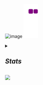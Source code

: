 ![image](https://user-images.githubusercontent.com/88976526/156935921-e02f5c2c-95d2-4746-9018-926d49dcf77b.png)
![snake gif](https://github.com/Shamvv/Shamvv/blob/output/github-contribution-grid-snake.gif)
<details>
 <summary><i><b><h2>Stats</h2></b></i></summary>

 ![](https://github-profile-summary-cards.vercel.app/api/cards/profile-details?username=shamvv&theme=monokai)
 
![Github stats](https://github-readme-stats.vercel.app/api?username=shamvv&show_icons=true&theme=monokai&custom_title=Stats&border_radius=10&hide_border=true)[![Top Langs](https://github-readme-stats.vercel.app/api/top-langs/?username=shamvv&layout=compact&theme=monokai&border_radius=10&card_width=440&hide_border=true)](https://github.com/shamvv/github-readme-stats)[![GitHub Streak](https://github-readme-streak-stats.herokuapp.com?user=shamvv&theme=dracula&date_format=M%20j%5B%2C%20Y%5D&background=0F0C0BE6)](https://git.io/streak-stats)

![](https://komarev.com/ghpvc/?username=Shamvv&color=lightgrey&style=plastic)

<h3 align="left">I'm good at/ have explored:</h3>
<p align="left"> </a> <a href="https://www.python.org" target="_blank" rel="noreferrer"> <img src="https://raw.githubusercontent.com/devicons/devicon/master/icons/python/python-original.svg" alt="python" width="40" height="40"/> </a> <a href="https://www.mysql.com/" target="_blank" rel="noreferrer"> <img src="https://raw.githubusercontent.com/devicons/devicon/master/icons/mysql/mysql-original-wordmark.svg" alt="mysql" width="40" height="40"/> <a href="https://www.arduino.cc/" target="_blank" rel="noreferrer"> <img src="https://cdn.worldvectorlogo.com/logos/arduino-1.svg" alt="arduino" width="40" height="40"/> </a> <a href="https://www.cprogramming.com/" target="_blank" rel="noreferrer"> <img src="https://raw.githubusercontent.com/devicons/devicon/master/icons/c/c-original.svg" alt="c" width="40" height="40"/> </a> <a href="https://www.w3schools.com/cpp/" target="_blank" rel="noreferrer"> <img src="https://raw.githubusercontent.com/devicons/devicon/master/icons/cplusplus/cplusplus-original.svg" alt="cplusplus" width="40" height="40"/> </a> <a href="https://www.w3schools.com/css/" target="_blank" rel="noreferrer"> <img src="https://raw.githubusercontent.com/devicons/devicon/master/icons/css3/css3-original-wordmark.svg" alt="css3" width="40" height="40"/> </a> <a href="https://www.w3.org/html/" target="_blank" rel="noreferrer"> <img src="https://raw.githubusercontent.com/devicons/devicon/master/icons/html5/html5-original-wordmark.svg" alt="html5" width="40" height="40"/> </a> <a href="https://developer.mozilla.org/en-US/docs/Web/JavaScript" target="_blank" rel="noreferrer"> <img src="https://raw.githubusercontent.com/devicons/devicon/master/icons/javascript/javascript-original.svg" alt="javascript" width="40" height="40"/> </a> <a href="https://www.mathworks.com/" target="_blank" rel="noreferrer"> <img src="https://upload.wikimedia.org/wikipedia/commons/2/21/Matlab_Logo.png" alt="matlab" width="40" height="40"/> <a href="https://threejs.org/" target="_blank" rel="noreferrer"> <img src="https://raw.githubusercontent.com/devicons/devicon/master/icons/threejs/threejs-original-wordmark.svg" alt="threejs" width="40" height="40"/>  </p>

</details>
<p><a href="https://xkcd.com/">
<img src="https://imgs.xkcd.com/comics/computers_vs_humans.png" />
</a></p>


<!--
<h3 align="left">Languages and Tools:</h3>
<p align="left"> <a href="https://www.cprogramming.com/" target="_blank"> <img src="https://devicons.github.io/devicon/devicon.git/icons/c/c-original.svg" alt="c" width="40" height="40"/> </a> <a href="https://www.w3schools.com/cpp/" target="_blank"> <img src="https://devicons.github.io/devicon/devicon.git/icons/cplusplus/cplusplus-original.svg" alt="cplusplus" width="40" height="40"/> </a> <a href="https://www.w3schools.com/css/" target="_blank"> <img src="https://devicons.github.io/devicon/devicon.git/icons/css3/css3-original-wordmark.svg" alt="css3" width="40" height="40"/> </a> <a href="https://www.figma.com/" target="_blank"> <img src="https://www.vectorlogo.zone/logos/figma/figma-icon.svg" alt="figma" width="40" height="40"/> </a> <a href="https://flutter.dev" target="_blank"> <img src="https://www.vectorlogo.zone/logos/flutterio/flutterio-icon.svg" alt="flutter" width="40" height="40"/> </a> <a href="https://git-scm.com/" target="_blank"> <img src="https://www.vectorlogo.zone/logos/git-scm/git-scm-icon.svg" alt="git" width="40" height="40"/> </a> <a href="https://www.w3.org/html/" target="_blank"> <img src="https://devicons.github.io/devicon/devicon.git/icons/html5/html5-original-wordmark.svg" alt="html5" width="40" height="40"/> </a> <a href="https://www.linux.org/" target="_blank"> <img src="https://devicons.github.io/devicon/devicon.git/icons/linux/linux-original.svg" alt="linux" width="40" height="40"/> </a> <a href="https://www.photoshop.com/en" target="_blank"> <img src="https://devicons.github.io/devicon/devicon.git/icons/photoshop/photoshop-plain.svg" alt="photoshop" width="40" height="40"/> </a> <a href="https://www.python.org" target="_blank"> <img src="https://devicons.github.io/devicon/devicon.git/icons/python/python-original.svg" alt="python" width="40" height="40"/> </a> </p>


![Github stats](https://github-readme-stats.vercel.app/api?username=Shamvv&show_icons=true&theme=monokai&custom_title=Stats&border_radius=10&hide=stars,prs,issues,contribs&hide_border=true)
--!>
 
 <!--
<img src="https://camo.githubusercontent.com/5fca3db52c463447c36cbf864b01eac247219e56ce24dc0169a66c62ae53a481/68747470733a2f2f6d656469612e67697068792e636f6d2f6d656469612f6475334a336358797a686a3735494f6776412f67697068792e676966" width="150" height="150" />
--!>
<!--
<img src="https://c.tenor.com/UVmG9eKZDpIAAAAC/dog-keyboard.gif" width="150" height="130" />
<hr width=50%>
--!>
<!--
<img src="https://cdn.dribbble.com/users/3951514/screenshots/7172485/librarian_gif_edited.gif" width="70" height="70" /> ![Github stats](https://github-readme-stats.vercel.app/api?username=Tianwenn&show_icons=true&theme=monokai&custom_title=PROJECTS&border_radius=10&hide=stars,commits,prs,issues,contribs&hide_rank=true&disable_animations=true&hide_border=true) 

[![Readme Card](https://github-readme-stats.vercel.app/api/pin/?username=Tianwenn&repo=Audio-Player&theme=dracula&border_radius=6&hide_border=true)](https://github.com/Tianwenn/Audio-Player)
[![Readme Card](https://github-readme-stats.vercel.app/api/pin/?username=Tianwenn&repo=Arduino-Home-Automation&theme=dracula&border_radius=6&hide_border=true)](https://github.com/Tianwenn/Arduino-Home-Automation)


<img src="https://64.media.tumblr.com/e1ed2d8dcafe9cd2394915b448e9965f/tumblr_plzi21evYS1we9f2ro1_r1_640.gifv" width="70" height="70" /> ![Github stats](https://github-readme-stats.vercel.app/api?username=Tianwenn&show_icons=true&theme=monokai&custom_title=OTHER_PROGRAMS&border_radius=10&hide=stars,commits,prs,issues,contribs&hide_rank=true&disable_animations=true&hide_border=true)

[![Readme Card](https://github-readme-stats.vercel.app/api/pin/?username=Tianwenn&repo=CS50x&theme=dracula&border_radius=6&hide_border=true)](https://github.com/Tianwenn/CS50x)
[![Readme Card](https://github-readme-stats.vercel.app/api/pin/?username=Tianwenn&repo=Website&theme=dracula&border_radius=6&hide_border=true)](https://github.com/Tianwenn/Website)
--!>
